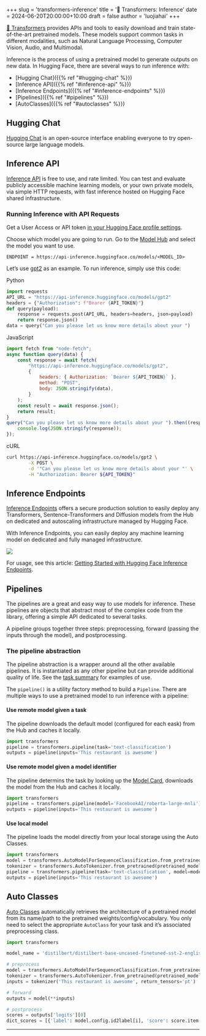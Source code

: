 +++
slug = 'transformers-inference'
title = '🤗 Transformers: Inference'
date = 2024-06-20T20:00:00+10:00
draft = false
author = 'luojiahai'
+++

[🤗 Transformers](https://huggingface.co/docs/transformers/) provides APIs and tools to easily download and train
state-of-the-art pretrained models. These models support common tasks in different modalities, such as Natural Language
Processing, Computer Vision, Audio, and Multimodal.

Inference is the process of using a pretrained model to generate outputs on new data. In Hugging Face, there are several
ways to run inference with:

- [Hugging Chat]({{% ref "#hugging-chat" %}})
- [Inference API]({{% ref "#inference-api" %}})
- [Inference Endpoints]({{% ref "#inference-endpoints" %}})
- [Pipelines]({{% ref "#pipelines" %}})
- [AutoClasses]({{% ref "#autoclasses" %}})

## Hugging Chat

[Hugging Chat](https://huggingface.co/chat/) is an open-source interface enabling everyone to try open-source large
language models.

## Inference API

[Inference API](https://huggingface.co/docs/api-inference/) is free to use, and rate limited. You can test and evaluate
publicly accessible machine learning models, or your own private models, via simple HTTP requests, with fast inference
hosted on Hugging Face shared infrastructure.

### Running Inference with API Requests

Get a User Access or API token [in your Hugging Face profile settings](https://huggingface.co/settings/tokens).

Choose which model you are going to run. Go to the [Model Hub](https://huggingface.co/models) and select the model you
want to use.

```
ENDPOINT = https://api-inference.huggingface.co/models/<MODEL_ID>
```

Let’s use [gpt2](https://huggingface.co/gpt2) as an example. To run inference, simply use this code:

Python
```python
import requests
API_URL = "https://api-inference.huggingface.co/models/gpt2"
headers = {"Authorization": f"Bearer {API_TOKEN}"}
def query(payload):
    response = requests.post(API_URL, headers=headers, json=payload)
    return response.json()
data = query("Can you please let us know more details about your ")
```

JavaScript
```javascript
import fetch from "node-fetch";
async function query(data) {
    const response = await fetch(
        "https://api-inference.huggingface.co/models/gpt2",
        {
            headers: { Authorization: `Bearer ${API_TOKEN}` },
            method: "POST",
            body: JSON.stringify(data),
        }
    );
    const result = await response.json();
    return result;
}
query("Can you please let us know more details about your ").then((response) => {
    console.log(JSON.stringify(response));
});
```

cURL
```bash
curl https://api-inference.huggingface.co/models/gpt2 \
        -X POST \
        -d '"Can you please let us know more details about your "' \
        -H "Authorization: Bearer ${API_TOKEN}"
```

## Inference Endpoints

[Inference Endpoints](https://huggingface.co/docs/inference-endpoints/) offers a secure production solution to easily
deploy any Transformers, Sentence-Transformers and Diffusion models from the Hub on dedicated and autoscaling
infrastructure managed by Hugging Face.

With Inference Endpoints, you can easily deploy any machine learning model on dedicated and fully managed
infrastructure.

![](https://raw.githubusercontent.com/huggingface/hf-endpoints-documentation/main/assets/creation_flow.png)

For usage, see this article:
[Getting Started with Hugging Face Inference Endpoints](https://huggingface.co/blog/inference-endpoints).

## Pipelines

The pipelines are a great and easy way to use models for inference. These pipelines are objects that abstract most of
the complex code from the library, offering a simple API dedicated to several tasks.

A pipeline groups together three steps: preprocessing, forward (passing the inputs through the model), and
postprocessing.

### The pipeline abstraction

The pipeline abstraction is a wrapper around all the other available pipelines. It is instantiated as any other pipeline
but can provide additional quality of life. See the
[task summary](https://huggingface.co/docs/transformers/task_summary) for examples of use.

The `pipeline()` is a utility factory method to build a `Pipeline`. There are multiple ways to use a pretrained model to
run inference with a pipeline:

#### Use remote model given a task

The pipeline downloads the default model (configured for each eask) from the Hub and caches it locally.

```python
import transformers
pipeline = transformers.pipeline(task='text-classification')
outputs = pipeline(inputs='This restaurant is awesome')
```

#### Use remote model given a model identifier

The pipeline determins the task by looking up the [Model Card](https://huggingface.co/docs/hub/en/model-cards),
downloads the model from the Hub and caches it locally.

```python
import transformers
pipeline = transformers.pipeline(model='FacebookAI/roberta-large-mnli')
outputs = pipeline(inputs='This restaurant is awesome')
```

#### Use local model

The pipeline loads the model directly from your local storage using the Auto Classes.

```python
import transformers
model = transformers.AutoModelForSequenceClassification.from_pretrained(pretrained_model_name_or_path='path/to/model')
tokenizer = transformers.AutoTokenizer.from_pretrained(pretrained_model_name_or_path='path/to/model')
pipeline = transformers.pipeline(task='text-classification', model=model, tokenizer=tokenizer)
outputs = pipeline(inputs='This restaurant is awesome')
```

## Auto Classes

[Auto Classes](https://huggingface.co/docs/transformers/model_doc/auto) automatically retrieves the architecture of a
pretrained model from its name/path to the pretrained weights/config/vocabulary. You only need to select the appropriate
`AutoClass` for your task and it’s associated preprocessing class.

```python
import transformers

model_name = 'distilbert/distilbert-base-uncased-finetuned-sst-2-english'

# preprocess
model = transformers.AutoModelForSequenceClassification.from_pretrained(pretrained_model_name_or_path=model_name)
tokenizer = transformers.AutoTokenizer.from_pretrained(pretrained_model_name_or_path=model_name)
inputs = tokenizer('This restaurant is awesome', return_tensors='pt')

# forward
outputs = model(**inputs)

# postprocess
scores = outputs['logits'][0]
dict_scores = [{'label': model.config.id2label[i], 'score': score.item()} for i, score in enumerate(scores)]
```

---
